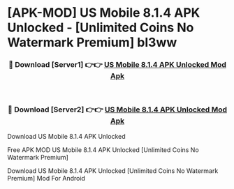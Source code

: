 # [APK-MOD] US Mobile 8.1.4 APK Unlocked - [Unlimited Coins No Watermark Premium] bl3ww



<div align="center">
<h3>🔴 Download [Server1] 👉👉 <a href="https://momento.my/?title=US_Mobile_8.1.4_APK_Unlocked">US Mobile 8.1.4 APK Unlocked Mod Apk</a></h3><br>

<h3>🔴 Download [Server2] 👉👉 <a href="https://momento.my/?title=US_Mobile_8.1.4_APK_Unlocked">US Mobile 8.1.4 APK Unlocked Mod Apk</a></h3>
</div>



Download US Mobile 8.1.4 APK Unlocked 

Free APK MOD US Mobile 8.1.4 APK Unlocked [Unlimited Coins No Watermark Premium]

Download US Mobile 8.1.4 APK Unlocked [Unlimited Coins No Watermark Premium] Mod For Android
